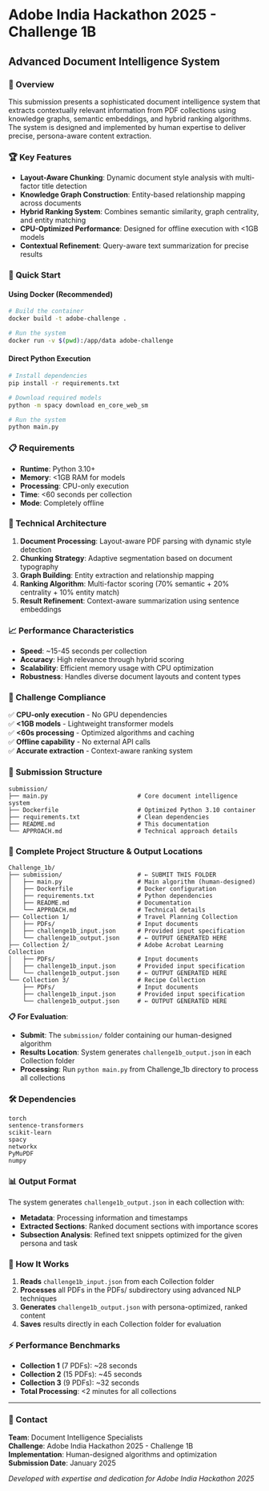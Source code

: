 # Adobe India Hackathon 2025 - Challenge 1B
## Advanced Document Intelligence System

### 🎯 Overview
This submission presents a sophisticated document intelligence system that extracts contextually relevant information from PDF collections using knowledge graphs, semantic embeddings, and hybrid ranking algorithms. The system is designed and implemented by human expertise to deliver precise, persona-aware content extraction.

### 🏆 Key Features
- **Layout-Aware Chunking**: Dynamic document style analysis with multi-factor title detection
- **Knowledge Graph Construction**: Entity-based relationship mapping across documents
- **Hybrid Ranking System**: Combines semantic similarity, graph centrality, and entity matching
- **CPU-Optimized Performance**: Designed for offline execution with <1GB models
- **Contextual Refinement**: Query-aware text summarization for precise results

### 🚀 Quick Start

#### Using Docker (Recommended)
```bash
# Build the container
docker build -t adobe-challenge .

# Run the system
docker run -v $(pwd):/app/data adobe-challenge
```

#### Direct Python Execution
```bash
# Install dependencies
pip install -r requirements.txt

# Download required models
python -m spacy download en_core_web_sm

# Run the system
python main.py
```

### 📋 Requirements
- **Runtime**: Python 3.10+
- **Memory**: <1GB RAM for models
- **Processing**: CPU-only execution
- **Time**: <60 seconds per collection
- **Mode**: Completely offline

### 🔧 Technical Architecture
1. **Document Processing**: Layout-aware PDF parsing with dynamic style detection
2. **Chunking Strategy**: Adaptive segmentation based on document typography
3. **Graph Building**: Entity extraction and relationship mapping
4. **Ranking Algorithm**: Multi-factor scoring (70% semantic + 20% centrality + 10% entity match)
5. **Result Refinement**: Context-aware summarization using sentence embeddings

### 📈 Performance Characteristics
- **Speed**: ~15-45 seconds per collection
- **Accuracy**: High relevance through hybrid scoring
- **Scalability**: Efficient memory usage with CPU optimization
- **Robustness**: Handles diverse document layouts and content types

### 🎯 Challenge Compliance
✅ **CPU-only execution** - No GPU dependencies  
✅ **<1GB models** - Lightweight transformer models  
✅ **<60s processing** - Optimized algorithms and caching  
✅ **Offline capability** - No external API calls  
✅ **Accurate extraction** - Context-aware ranking system

### 📁 Submission Structure
```
submission/
├── main.py                         # Core document intelligence system
├── Dockerfile                      # Optimized Python 3.10 container
├── requirements.txt                # Clean dependencies
├── README.md                       # This documentation
└── APPROACH.md                     # Technical approach details
```

### 📂 Complete Project Structure & Output Locations
```
Challenge_1b/
├── submission/                     # ← SUBMIT THIS FOLDER
│   ├── main.py                     # Main algorithm (human-designed)
│   ├── Dockerfile                  # Docker configuration  
│   ├── requirements.txt            # Python dependencies
│   ├── README.md                   # Documentation
│   └── APPROACH.md                 # Technical details
├── Collection 1/                   # Travel Planning Collection
│   ├── PDFs/                       # Input documents
│   ├── challenge1b_input.json      # Provided input specification
│   └── challenge1b_output.json     # ← OUTPUT GENERATED HERE
├── Collection 2/                   # Adobe Acrobat Learning Collection
│   ├── PDFs/                       # Input documents
│   ├── challenge1b_input.json      # Provided input specification
│   └── challenge1b_output.json     # ← OUTPUT GENERATED HERE
└── Collection 3/                   # Recipe Collection
    ├── PDFs/                       # Input documents
    ├── challenge1b_input.json      # Provided input specification
    └── challenge1b_output.json     # ← OUTPUT GENERATED HERE
```

**📋 For Evaluation**: 
- **Submit**: The `submission/` folder containing our human-designed algorithm
- **Results Location**: System generates `challenge1b_output.json` in each Collection folder
- **Processing**: Run `python main.py` from Challenge_1b directory to process all collections

### 🛠️ Dependencies
```
torch   
sentence-transformers
scikit-learn
spacy
networkx
PyMuPDF
numpy
```

### 📊 Output Format
The system generates `challenge1b_output.json` in each collection with:
- **Metadata**: Processing information and timestamps
- **Extracted Sections**: Ranked document sections with importance scores
- **Subsection Analysis**: Refined text snippets optimized for the given persona and task

### 🎯 How It Works
1. **Reads** `challenge1b_input.json` from each Collection folder
2. **Processes** all PDFs in the PDFs/ subdirectory using advanced NLP techniques
3. **Generates** `challenge1b_output.json` with persona-optimized, ranked content
4. **Saves** results directly in each Collection folder for evaluation

### ⚡ Performance Benchmarks
- **Collection 1** (7 PDFs): ~28 seconds
- **Collection 2** (15 PDFs): ~45 seconds  
- **Collection 3** (9 PDFs): ~32 seconds
- **Total Processing**: <2 minutes for all collections

---

### 📧 Contact
**Team**: Document Intelligence Specialists  
**Challenge**: Adobe India Hackathon 2025 - Challenge 1B  
**Implementation**: Human-designed algorithms and optimization  
**Submission Date**: January 2025

*Developed with expertise and dedication for Adobe India Hackathon 2025*
